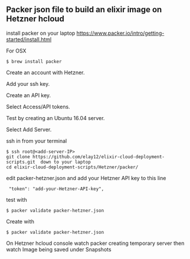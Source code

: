 ## Packer json file to build an elixir image on Hetzner hcloud ##



install packer on your laptop 
https://www.packer.io/intro/getting-started/install.html

For OSX
```
$ brew install packer
```
Create an account with Hetzner.

Add your ssh key.

Create an API key. 

Select Access/API tokens.

Test by creating an Ubuntu 16.04 server. 

Select Add Server.

ssh in from your terminal
```
$ ssh root@<add-server-IP>
git clone https://github.com/elay12/elixir-cloud-deployment-scripts.git  down to your laptop
cd elixir-cloud-deployment-scripts/Hetzner/packer/
```
edit packer-hetzner.json and add your Hetzner API key to this line
```
 "token": "add-your-Hetzner-API-key",

```
test with 
```
$ packer validate packer-hetzner.json
```
Create with
```
$ packer validate packer-hetzner.json
```
On Hetzner hcloud console watch packer creating temporary server then watch Image being saved under Snapshots